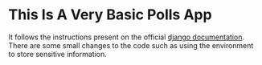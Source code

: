 # This Is A Very Basic Polls App
It follows the instructions present on the official [django documentation](https://docs.djangoproject.com/en/5.1/intro/tutorial01/).
There are some small changes to the code such as using the environment to store sensitive information.
